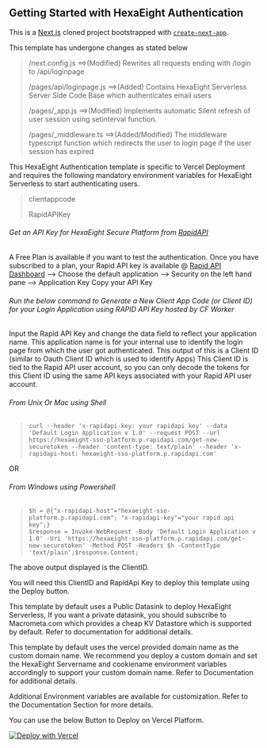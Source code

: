 ## Getting Started with HexaEight Authentication

This is a [Next.js](https://nextjs.org/) cloned project bootstrapped with [`create-next-app`](https://github.com/vercel/next.js/tree/canary/packages/create-next-app).

This template has undergone changes as stated below

> /next.config.js ==>(Modified) Rewrites all requests ending with /login to /api/loginpage
>
> /pages/api/loginpage.js ==>(Added) Contains HexaEight Serverless Server Side Code Base which authenticates email users
>
> /pages/_app.js ==>(Modified) Implements automatic Silent refresh of user session using setinterval function.
>
> /pages/_middleware.ts ==>(Added/Modified) The middleware typescript function which redirects the user to login page if the user session has expired

This HexaEight Authentication template is specific to Vercel Deployment and requires the following mandatory environment variables 
for HexaEight Serverless to start authenticating users.

> clientappcode
> 
> RapidAPIKey

###### Get an API Key for HexaEight Secure Platform from [RapidAPI](https://rapidapi.com/hexaeight-hexaeight-default/api/hexaeight-sso-platform/pricing)

A Free Plan is available if you want to test the authentication. Once you have subscribed to a plan, your Rapid API key is available 
@
[Rapid API Dashboard](https://rapidapi.com/developer/dashboard) --> Choose the default application --> Security on the left hand pane --> Application Key
Copy your API Key 

  
###### Run the below command to Generate a New Client App Code (or Client ID) for your Login Application using RAPID API Key hosted by CF Worker

Input the Rapid API Key and change the data field to reflect your application name.  This application name is for your internal use to identify
the login page from which the user got authenticated.  This output of this is a Client ID (similar to Oauth Client ID which is used to identify Apps)
This Client ID is tied to the Rapid API user account, so you can only decode the tokens for this Client ID using the same API keys associated with 
your Rapid API user account.

###### From Unix Or Mac using Shell
>     curl --header 'x-rapidapi-key: your rapidapi key' --data 'Default Login Application v 1.0' --request POST --url https://hexaeight-sso-platform.p.rapidapi.com/get-new-securetoken --header 'content-type: text/plain' --header 'x-rapidapi-host: hexaeight-sso-platform.p.rapidapi.com'

OR

###### From Windows using Powershell
>     $h = @{"x-rapidapi-host"="hexaeight-sso-platform.p.rapidapi.com"; "x-rapidapi-key"="your rapid api key";}
>     $response = Invoke-WebRequest -Body 'Default Login Application v 1.0' -Uri 'https://hexaeight-sso-platform.p.rapidapi.com/get-new-securetoken' -Method POST -Headers $h -ContentType 'text/plain';$response.Content;


The above output displayed is the ClientID.

You will need this ClientID and RapidApi Key to deploy this template using the Deploy button. 

This template by default uses a Public Datasink to deploy HexaEight Serverless, If you want a private datasink, you should subscribe to Macrometa.com which provides
a cheap KV Datastore which is supported by default.  Refer to documentation for additional details.

This template by default uses the vercel provided domain name as the custom domain name.  We recommend you deploy a custom domain and set
the HexaEight Servername and cookiename environment variables accordingly to support your custom domain name.  Refer to Documentation for additional details.

Additional Environment variables are available for customization. Refer to the Documentation Section for more details.

You can use the below Button to Deploy on Vercel Platform.

[![Deploy with Vercel](https://vercel.com/button)](https://vercel.com/new/clone?repository-url=https%3A%2F%2Fgithub.com%2Fvercel%2Fnext.js%2Ftree%2Fcanary%2Fexamples%2Fhello-world&env=clientappcode,RapidAPIKey&envDescription=Client%20ID%20used%20for%20identifying%20the%20login%20application%20authenticating%20your%20users%20And%20the%20API%20Key%20used%20to%20fetch%20identity%20information%20of%20user&envLink=https%3A%2F%2Fdocs.hexaeight.com%2Fserverless.html)





